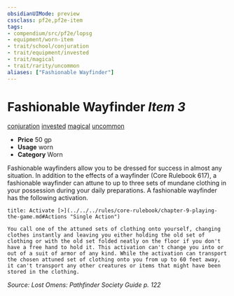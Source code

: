 ```yaml
---
obsidianUIMode: preview
cssclass: pf2e,pf2e-item
tags:
- compendium/src/pf2e/lopsg
- equipment/worn-item
- trait/school/conjuration
- trait/equipment/invested
- trait/magical
- trait/rarity/uncommon
aliases: ["Fashionable Wayfinder"]
---
```

# Fashionable Wayfinder *Item 3*  
[conjuration](conjuration.md)  [invested](invested.md)  [magical](magical.md)  [uncommon](uncommon.md)  

- **Price** 50 gp
- **Usage** worn
- **Category** Worn

Fashionable wayfinders allow you to be dressed for success in almost any situation. In addition to the effects of a wayfinder (Core Rulebook 617), a fashionable wayfinder can attune to up to three sets of mundane clothing in your possession during your daily preparations. A fashionable wayfinder has the following activation.

```ad-embed-ability
title: Activate [>](../../../rules/core-rulebook/chapter-9-playing-the-game.md#Actions "Single Action")

You call one of the attuned sets of clothing onto yourself, changing clothes instantly and leaving you either holding the old set of clothing or with the old set folded neatly on the floor if you don't have a free hand to hold it. This activation can't change you into or out of a suit of armor of any kind. While the activation can transport the chosen attuned set of clothing onto you from up to 60 feet away, it can't transport any other creatures or items that might have been stored in the clothing.
```

*Source: Lost Omens: Pathfinder Society Guide p. 122*
